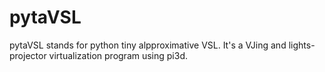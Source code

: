 pytaVSL
=======

pytaVSL stands for python tiny alpproximative VSL. It's a VJing and lights-projector virtualization program using pi3d.
